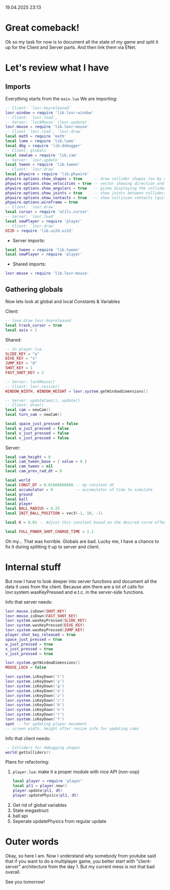 19.04.2025 23:13

# Great comeback!

Ok so my task for now is to document all the state of my game and split it up for the Client and Server parts. And then link them via ENet.

# Let's review what I have
## Imports
Everything starts from the `main.lua`
We are importing:

```lua
-- Client: `lovr.keyreleased`
lovr.window = require 'lib.lovr-window'
-- Client: `lovr.load`, 
-- Server: `lockMouse` (lovr.update)
lovr.mouse = require 'lib.lovr-mouse'
-- Client `lovr.load`, `lovr.draw`
local math = require 'math'
local lume = require 'lib.lume'
local dbg = require 'lib.debugger'
-- Client: globals
local newCam = require 'lib.cam'
-- Server: `lovr.update`
local tween = require 'lib.tween'
-- Client: `lovr.draw`
local phywire = require 'lib.phywire'
phywire.options.show_shapes = true     -- draw collider shapes (on by default)
phywire.options.show_velocities = true -- vector showing direction and magnitude of collider linear velocity
phywire.options.show_angulars = true   -- gizmo displaying the collider's angular velocity
phywire.options.show_joints = true     -- show joints between colliders
phywire.options.show_contacts = true   -- show collision contacts (quite inefficient, triples the needed collision computations)
phywire.options.wireframe = true
-- Client: `lovr.draw`
local cursor = require 'utils.cursor'
-- Server: `lovr.load`
local newPlayer = require 'player'
-- Client: `lovr.draw`
UI2D = require 'lib.ui2d.ui2d'
```

- Server imports:
```lua
local tween = require 'lib.tween'
local newPlayer = require 'player'
```

- Shared imports:
```lua
lovr.mouse = require 'lib.lovr-mouse'
```

## Gathering globals
Now lets look at global and local Constants & Variables

Client:
```lua
-- love.draw lovr.keyreleased
local track_cursor = true
local axis = 1
```

Shared:
```lua
-- In player.lua
SLIDE_KEY = "a"
DIVE_KEY = "s"
JUMP_KEY = "d"
SHOT_KEY = 1
FAST_SHOT_KEY = 2

-- Server: lockMouse()
-- Client: lovr.resize()
WINDOW_WIDTH, WINDOW_HEIGHT = lovr.system.getWindowDimensions()

-- Server: updateCams(), update()
-- Client: draw()
local cam = newCam()
local turn_cam = newCam()

local space_just_pressed = false
local w_just_pressed = false
local x_just_pressed = false
local v_just_pressed = false
```

Server:
```lua
local cam_height = 0
local cam_tween_base = { value = 0 }
local cam_tween = nil
local cam_prev_rad_dt = 0

local world
local CONST_DT = 0.01666666666 -- my constant dt
local accumulator = 0          -- accumulator of time to simulate
local ground
local ball
local player
local BALL_RADIUS = 0.25
local INIT_BALL_POSITION = vec3(-1, 10, -1)

local K = 0.01 -- Adjust this constant based on the desired curve effect

local FULL_POWER_SHOT_CHARGE_TIME = 1.1

```


Oh my... That was horrible. Globals are bad. Lucky me, I have a chance to fix it during splitting it up to server and client.


# Internal stuff

But now I have to look deeper into server functions and document all the data it uses from the client. Because atm there are a lot of calls for lovr.system.wasKeyPressed and e.t.c. in the server-side functions.


Info that server needs:
```lua
lovr.mouse.isDown(SHOT_KEY)
lovr.mouse.isDown(FAST_SHOT_KEY)
lovr.system.wasKeyPressed(SLIDE_KEY)
lovr.system.wasKeyPressed(DIVE_KEY)
lovr.system.wasKeyPressed(JUMP_KEY)
player.shot_key_released = true
space_just_pressed = true
w_just_pressed = true
x_just_pressed = true
v_just_pressed = true

lovr.system.getWindowDimensions()
MOUSE_LOCK = false

lovr.system.isKeyDown('t')
lovr.system.isKeyDown('y')
lovr.system.isKeyDown('q')
lovr.system.isKeyDown('e')
lovr.system.isKeyDown('z')
lovr.system.isKeyDown('c')
lovr.system.isKeyDown('b')
lovr.system.isKeyDown('n')
lovr.system.isKeyDown('r')
lovr.system.isKeyDown('f')
spot -- for updating player movement
-- screen width, height after resize info for updating cams
```

Info that client needs:
```lua
-- Colliders for debugging shapes
world:getColliders()
```

Plans for refactoring:
1. `player.lua`: make it a proper module with nice API (non-oop)
   ```lua
   local player = require 'player'
   local pl1 = player.new()
   player.update(pl1, dt)
   player.updatePhysics(pl1, dt)
   ``` 
2. Get rid of global variables
3. State megastruct
4. ball api
5. Seperate updatePhysics from regular update


# Outer words
Okay, so here I am. Now I understand why somebody from youtube said that if you want to do a multiplayer game, you better start with "client-server" architecture from the day 1. But my current mess is not that bad overall.

See you tomorrow!

